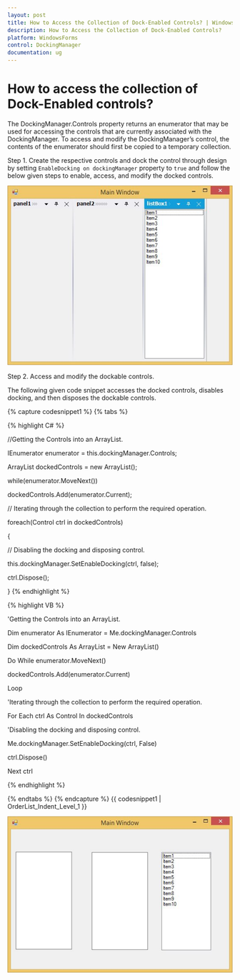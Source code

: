 ```yaml
---
layout: post
title: How to Access the Collection of Dock-Enabled Controls? | WindowsForms | Syncfusion
description: How to Access the Collection of Dock-Enabled Controls?
platform: WindowsForms
control: DockingManager
documentation: ug
---
```



# How to access the collection of Dock-Enabled controls?

The DockingManager.Controls property returns an enumerator that may be used for accessing the controls that are currently associated with the DockingManager. To access and modify the DockingManager’s control, the contents of the enumerator should first be copied to a temporary collection.

Step 1. Create the respective controls and dock the control through design by setting `EnableDocking on dockingManager` property to `true` and follow the below given steps to enable, access, and modify the docked controls.

 ![](Docked-Group_images/Docked-Group_img4.jpeg)


Step 2. Access and modify the dockable controls.

The following given code snippet accesses the docked controls, disables docking, and then disposes the dockable controls.

{% capture codesnippet1 %}
{% tabs %}

{% highlight C# %}


//Getting the Controls into an ArrayList.

IEnumerator enumerator = this.dockingManager.Controls; 

ArrayList dockedControls = new ArrayList(); 

while(enumerator.MoveNext()) 

dockedControls.Add(enumerator.Current); 

// Iterating through the collection to perform the required operation.

foreach(Control ctrl in dockedControls) 

{                         

// Disabling the docking and disposing control.

this.dockingManager.SetEnableDocking(ctrl, false); 

ctrl.Dispose(); 

}
{% endhighlight %}

{% highlight VB %}


'Getting the Controls into an ArrayList.

Dim enumerator As IEnumerator = Me.dockingManager.Controls

Dim dockedControls As ArrayList = New ArrayList()

Do While enumerator.MoveNext()

   dockedControls.Add(enumerator.Current)

Loop

'Iterating through the collection to perform the required operation.

For Each ctrl As Control In dockedControls

'Disabling the docking and disposing control.

Me.dockingManager.SetEnableDocking(ctrl, False)

ctrl.Dispose()

Next ctrl

{% endhighlight %}

{% endtabs %}
{% endcapture %}
{{ codesnippet1 | OrderList_Indent_Level_1 }}

 ![](Docked-Group_images/Docked-Group_img5.jpeg) 





